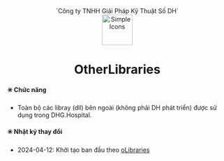<div align="center">`Công ty TNHH Giải Pháp Kỹ Thuật Số DH`</div>
<div align="center">
  <img src="https://raw.githubusercontent.com/dh-hos/dhg.hospitalprinter/main/Deploy_Tools/Logo.ico" alt="Simple Icons" width=70>
</div>
<div align="center">

# OtherLibraries

</div>

#### :eight_spoked_asterisk: Chức năng

- Toàn bộ các libray (dll) bên ngoài (không phải DH phát triển) được sử dụng trong DHG.Hospital.

#### :eight_spoked_asterisk: Nhật ký thay đổi

- 2024-04-12: Khởi tạo ban đầu theo [oLibraries](https://github.com/dh-hos/oLibraries)
